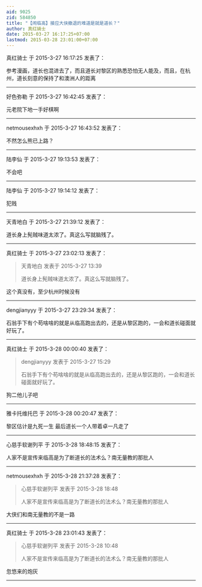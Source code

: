 ```yaml
---
aid: 9025
zid: 584850
title: "【闹临高】接应大侠撤退的难道是就是道长？"
author: 真红骑士
date: 2015-03-27 16:17:25+07:00
lastmod: 2015-03-28 23:01:00+07:00
---
```


真红骑士 于 2015-3-27 16:17:25 发表了：

参考漫画，道长也混进去了，而且道长对黎区的熟悉恐怕无人能及，而且，在杭州，道长刻意的保持了和澳洲人的距离

---

好色弥勒 于 2015-3-27 16:42:45 发表了：

元老院下地一手好棋啊

---

netmousexhxh 于 2015-3-27 16:43:52 发表了：

不然怎么熊已上路？

---

陆李仙 于 2015-3-27 19:13:53 发表了：

不会吧

---

陆李仙 于 2015-3-27 19:14:12 发表了：

犯贱

---

天青地白 于 2015-3-27 21:39:12 发表了：

道长身上髡贼味道太浓了。真这么写就脑残了。

---

真红骑士 于 2015-3-27 23:02:13 发表了：

> 天青地白 发表于 2015-3-27 13:39
>
> 道长身上髡贼味道太浓了。真这么写就脑残了。

这个真没有，至少杭州时候没有

---

dengjianyyy 于 2015-3-27 23:29:34 发表了：

石翁手下有个苟啥啥的就是从临高跑出去的，还是从黎区跑的，一会和道长碰面就好玩了。

---

真红骑士 于 2015-3-28 00:00:40 发表了：

> dengjianyyy 发表于 2015-3-27 15:29
>
> 石翁手下有个苟啥啥的就是从临高跑出去的，还是从黎区跑的，一会和道长碰面就好玩了。

狗二他儿子吧

---

雅卡托维托巴 于 2015-3-28 00:20:47 发表了：

黎区估计是九死一生 最后道长一个人带着卓一凡走了

---

心慈手软谢列平 于 2015-3-28 18:48:15 发表了：

人家不是宣传来临高是为了断道长的法术么？南无量教的那批人

---

netmousexhxh 于 2015-3-28 21:37:28 发表了：

> 心慈手软谢列平 发表于 2015-3-28 18:48
>
> 人家不是宣传来临高是为了断道长的法术么？南无量教的那批人

大侠们和南无量教的不是一路

---

真红骑士 于 2015-3-28 23:01:43 发表了：

> 心慈手软谢列平 发表于 2015-3-28 10:48
>
> 人家不是宣传来临高是为了断道长的法术么？南无量教的那批人

忽悠来的炮灰

---
